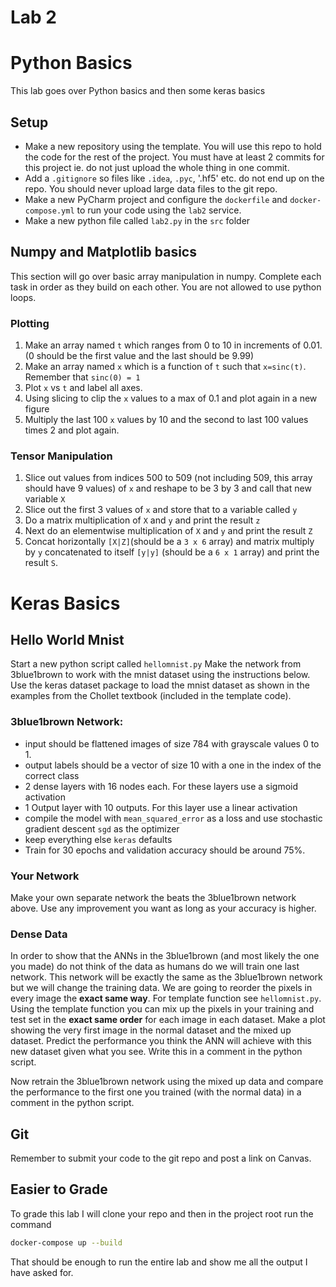 # Lab 2
# Python Basics 
This lab goes over Python basics and then some keras basics

## Setup
- Make a new repository using the template. You will use this repo to hold the code for the rest of the project. You must have at least 2 commits for this project ie. do not just upload the whole thing in one commit.
- Add a `.gitignore` so files like `.idea`, `.pyc`, '.hf5' etc. do not end up on the repo. You should never upload large data files to the git repo. 
- Make a new PyCharm project and configure the `dockerfile` and `docker-compose.yml` to run your code using the `lab2` service. 
- Make a new python file called `lab2.py` in the `src` folder

## Numpy and Matplotlib basics
This section will go over basic array manipulation in numpy. Complete each task in order as they build on each other. You are not allowed to use python loops.
### Plotting
1. Make an array named `t` which ranges from 0 to 10 in increments of 0.01. (0 should be the first value and the last should be 9.99)
2. Make an array named `x` which is a function of `t` such that  `x=sinc(t)`. Remember that `sinc(0) = 1`
3. Plot `x` vs `t` and label all axes. 
4. Using slicing to clip the `x` values to a max of 0.1 and plot again in a new figure
5. Multiply the last 100 `x` values by 10 and the second to last 100 values times 2 and plot again. 
### Tensor Manipulation
1. Slice out values from indices 500 to 509 (not including 509, this array should have 9 values) of `x` and reshape to be 3 by 3 and call that new variable `X`
2. Slice out the first 3 values of `x` and store that to a variable called `y`
3. Do a matrix multiplication of `X` and `y` and print the result `z`
4. Next do an elementwise multiplication of `X` and `y` and print the result `Z`
5. Concat horizontally `[X|Z]`(should be a `3 x 6` array) and matrix multiply by `y` concatenated to itself `[y|y]` (should be a `6 x 1` array) and print the result `S`.

# Keras Basics

## Hello World Mnist
Start a new python script called `hellomnist.py`
Make the network from 3blue1brown to work with the mnist dataset using the instructions below. Use the keras dataset package to load the mnist dataset as shown in the examples from the Chollet textbook (included in the template code).

### 3blue1brown Network:
- input should be flattened images of size 784 with grayscale values 0 to 1. 
- output labels should be a vector of size 10 with a one in the index of the correct class
- 2 dense layers with 16 nodes each. For these layers use a sigmoid activation
- 1 Output layer with 10 outputs. For this layer use a linear activation
- compile the model with `mean_squared_error` as a loss and use stochastic gradient descent `sgd` as the optimizer
- keep everything else `keras` defaults
- Train for 30 epochs and validation accuracy should be around 75%.

### Your Network
Make your own separate network the beats the 3blue1brown network above. Use any improvement you want as long as your accuracy is higher.

### Dense Data
In order to show that the ANNs in the 3blue1brown (and most likely the one you made) do not think of the data as humans do we will train one last network. 
This network will be exactly the same as the 3blue1brown network but we will change the training data. We are going to reorder the pixels in every image the **exact same way**. For template function see `hellomnist.py`. Using the template function you can mix up the pixels in your training and test set in the **exact same order** for each image in each dataset. 
Make a plot showing the very first image in the normal dataset and the mixed up dataset. Predict the performance you think the ANN will achieve with this new dataset given what you see. Write this in a comment in the python script.

Now retrain the 3blue1brown network using the mixed up data and compare the performance to the first one you trained (with the normal data) in a comment in the python script.

## Git
Remember to submit your code to the git repo and post a link on Canvas.

## Easier to Grade
To grade this lab I will clone your repo and then in the project root run the command
```bash
docker-compose up --build
```
That should be enough to run the entire lab and show me all the output I have asked for. 